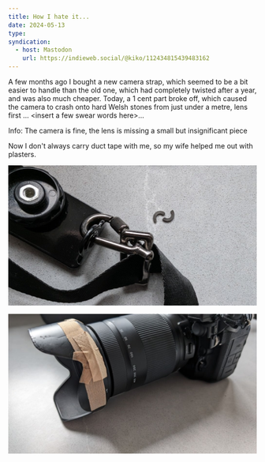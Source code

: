 ```yaml
---
title: How I hate it...
date: 2024-05-13
type: 
syndication:
  - host: Mastodon
    url: https://indieweb.social/@kiko/112434815439483162
---
```


A few months ago I bought a new camera strap, which seemed to be a bit easier to handle than the old one, which had completely twisted after a year, and was also much cheaper. Today, a 1 cent part broke off, which caused the camera to crash onto hard Welsh stones from just under a metre, lens first ... \<insert a few swear words here\>...

Info: The camera is fine, the lens is missing a small but insignificant piece

Now I don't always carry duct tape with me, so my wife helped me out with plasters.

![Broken 1 cent part](images/PXL_20240513_140721869.jpg)

![Plasters always help](images/PXL_20240513_142428210.jpg)
